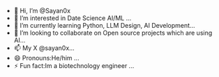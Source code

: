 - 👋 Hi, I’m @Sayan0x
- 👀 I’m interested in Date Science AI/ML ...
- 🌱 I’m currently learning Python, LLM Design, AI Development...
- 💞️ I’m looking to collaborate on Open source projects which are using AI...
- 📫 My X @sayan0x...
- 😄 Pronouns:He/him ...
- ⚡ Fun fact:Im a biotechnology engineer ...

<!---
Sayan0x/Sayan0x is a ✨ special ✨ repository because its `README.md` (this file) appears on your GitHub profile.
You can click the Preview link to take a look at your changes.
--->
